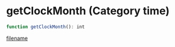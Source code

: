 # getClockMonth (Category time)

```js
function getClockMonth(): int
```

[filename](getClockMonth_m.md ':include')